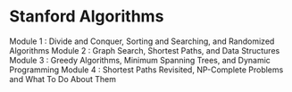 # Stanford Algorithms
Module 1 : Divide and Conquer, Sorting and Searching, and Randomized Algorithms
Module 2 : Graph Search, Shortest Paths, and Data Structures
Module 3 : Greedy Algorithms, Minimum Spanning Trees, and Dynamic Programming
Module 4 : Shortest Paths Revisited, NP-Complete Problems and What To Do About Them


